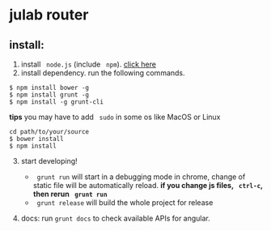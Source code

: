 # julab router

## install:

 1. install ` node.js` (include ` npm`). [click here](https://nodejs.org/ "nodejs")
 2. install dependency. run the following commands.
``` shell
$ npm install bower -g
$ npm install grunt -g
$ npm install -g grunt-cli
```    
**tips** you may have to add ` sudo` in some os like MacOS or Linux
```shell
cd path/to/your/source
$ bower install
$ npm install
```

3. start developing!
    * ` grunt run` will start in a debugging mode in chrome, change of static file will be automatically reload. 
    **if you change js files, ` ctrl-c`, then rerun ` grunt run`**
    * ` grunt release` will build the whole project for release

4. docs:
    run `grunt docs` to check available APIs for angular.